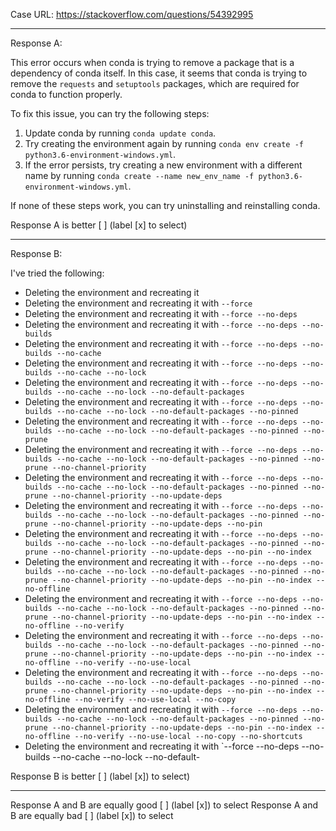 Case URL: https://stackoverflow.com/questions/54392995

------
Response A:

This error occurs when conda is trying to remove a package that is a dependency of conda itself. In this case, it seems that conda is trying to remove the `requests` and `setuptools` packages, which are required for conda to function properly. 

To fix this issue, you can try the following steps:

1. Update conda by running `conda update conda`.
2. Try creating the environment again by running `conda env create -f python3.6-environment-windows.yml`.
3. If the error persists, try creating a new environment with a different name by running `conda create --name new_env_name -f python3.6-environment-windows.yml`.

If none of these steps work, you can try uninstalling and reinstalling conda.

Response A is better [ ] (label [x] to select)

-------
Response B:



I've tried the following:

- Deleting the environment and recreating it
- Deleting the environment and recreating it with `--force`
- Deleting the environment and recreating it with `--force --no-deps`
- Deleting the environment and recreating it with `--force --no-deps --no-builds`
- Deleting the environment and recreating it with `--force --no-deps --no-builds --no-cache`
- Deleting the environment and recreating it with `--force --no-deps --no-builds --no-cache --no-lock`
- Deleting the environment and recreating it with `--force --no-deps --no-builds --no-cache --no-lock --no-default-packages`
- Deleting the environment and recreating it with `--force --no-deps --no-builds --no-cache --no-lock --no-default-packages --no-pinned`
- Deleting the environment and recreating it with `--force --no-deps --no-builds --no-cache --no-lock --no-default-packages --no-pinned --no-prune`
- Deleting the environment and recreating it with `--force --no-deps --no-builds --no-cache --no-lock --no-default-packages --no-pinned --no-prune --no-channel-priority`
- Deleting the environment and recreating it with `--force --no-deps --no-builds --no-cache --no-lock --no-default-packages --no-pinned --no-prune --no-channel-priority --no-update-deps`
- Deleting the environment and recreating it with `--force --no-deps --no-builds --no-cache --no-lock --no-default-packages --no-pinned --no-prune --no-channel-priority --no-update-deps --no-pin`
- Deleting the environment and recreating it with `--force --no-deps --no-builds --no-cache --no-lock --no-default-packages --no-pinned --no-prune --no-channel-priority --no-update-deps --no-pin --no-index`
- Deleting the environment and recreating it with `--force --no-deps --no-builds --no-cache --no-lock --no-default-packages --no-pinned --no-prune --no-channel-priority --no-update-deps --no-pin --no-index --no-offline`
- Deleting the environment and recreating it with `--force --no-deps --no-builds --no-cache --no-lock --no-default-packages --no-pinned --no-prune --no-channel-priority --no-update-deps --no-pin --no-index --no-offline --no-verify`
- Deleting the environment and recreating it with `--force --no-deps --no-builds --no-cache --no-lock --no-default-packages --no-pinned --no-prune --no-channel-priority --no-update-deps --no-pin --no-index --no-offline --no-verify --no-use-local`
- Deleting the environment and recreating it with `--force --no-deps --no-builds --no-cache --no-lock --no-default-packages --no-pinned --no-prune --no-channel-priority --no-update-deps --no-pin --no-index --no-offline --no-verify --no-use-local --no-copy`
- Deleting the environment and recreating it with `--force --no-deps --no-builds --no-cache --no-lock --no-default-packages --no-pinned --no-prune --no-channel-priority --no-update-deps --no-pin --no-index --no-offline --no-verify --no-use-local --no-copy --no-shortcuts`
- Deleting the environment and recreating it with `--force --no-deps --no-builds --no-cache --no-lock --no-default-

Response B is better [ ] (label [x]) to select)

-------

Response A and B are equally good [ ] (label [x]) to select
Response A and B are equally bad [ ] (label [x]) to select
